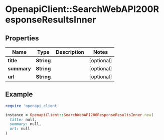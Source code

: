 # OpenapiClient::SearchWebAPI200ResponseResultsInner

## Properties

| Name | Type | Description | Notes |
| ---- | ---- | ----------- | ----- |
| **title** | **String** |  | [optional] |
| **summary** | **String** |  | [optional] |
| **url** | **String** |  | [optional] |

## Example

```ruby
require 'openapi_client'

instance = OpenapiClient::SearchWebAPI200ResponseResultsInner.new(
  title: null,
  summary: null,
  url: null
)
```

